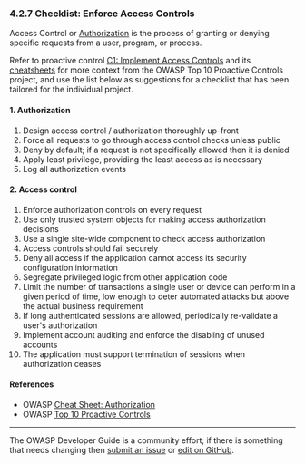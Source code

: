 ### 4.2.7 Checklist: Enforce Access Controls

Access Control or [Authorization][csauthz] is the process of granting or denying specific requests
from a user, program, or process.

Refer to proactive control [C1: Implement Access Controls][control1] and its [cheatsheets][csproactive-c7]
for more context from the OWASP Top 10 Proactive Controls project,
and use the list below as suggestions for a checklist that has been tailored for the individual project.

#### 1. Authorization

1. Design access control / authorization thoroughly up-front
2. Force all requests to go through access control checks unless public
3. Deny by default; if a request is not specifically allowed then it is denied
4. Apply least privilege, providing the least access as is necessary
5. Log all authorization events

#### 2. Access control

1. Enforce authorization controls on every request
2. Use only trusted system objects for making access authorization decisions
3. Use a single site-wide component to check access authorization
4. Access controls should fail securely
5. Deny all access if the application cannot access its security configuration information
6. Segregate privileged logic from other application code
7. Limit the number of transactions a single user or device can perform in a given period of time,
    low enough to deter automated attacks but above the actual business requirement
8. If long authenticated sessions are allowed, periodically re-validate a user's authorization
9. Implement account auditing and enforce the disabling of unused accounts
10. The application must support termination of sessions when authorization ceases

#### References

* OWASP [Cheat Sheet: Authorization][csauthz]
* OWASP [Top 10 Proactive Controls][proactive10]

----

The OWASP Developer Guide is a community effort; if there is something that needs changing
then [submit an issue][issue060207] or [edit on GitHub][edit060207].

[csproactive-c7]: https://cheatsheetseries.owasp.org/IndexProactiveControls.html#c7-enforce-access-controls
[control1]: https://top10proactive.owasp.org/the-top-10/c1-accesscontrol/
[csauthz]: https://cheatsheetseries.owasp.org/cheatsheets/Authorization_Cheat_Sheet
[edit060207]: https://github.com/OWASP/DevGuide/blob/main/docs/04-design/02-web-app-checklist/07-access-controls.md
[issue060207]: https://github.com/OWASP/DevGuide/issues/new?labels=enhancement&template=request.md&title=Update:%2004-design/02-web-app-checklist/07-access-controls
[proactive10]: https://top10proactive.owasp.org/
